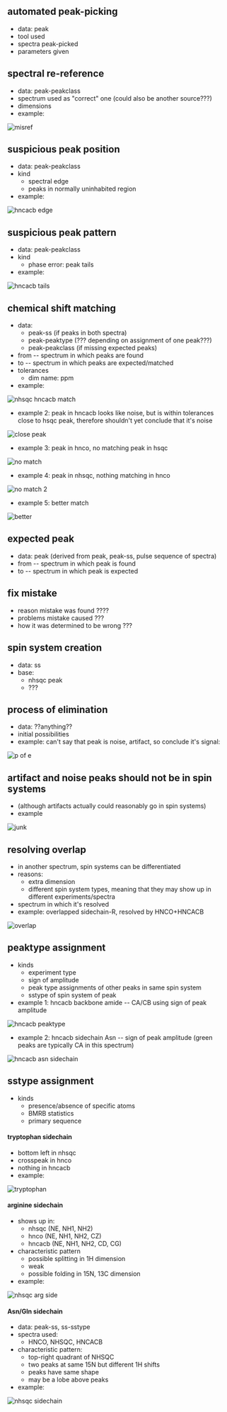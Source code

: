## automated peak-picking
 - data: peak
 - tool used
 - spectra peak-picked
 - parameters given

## spectral re-reference
 - data: peak-peakclass
 - spectrum used as "correct" one (could also be another source???)
 - dimensions
 - example:

![misref](pics/nhsqc_hnco_misref.png)

## suspicious peak position
 - data: peak-peakclass
 - kind
   - spectral edge
   - peaks in normally uninhabited region
 - example:

![hncacb edge](pics/hncacb_edge.png)

## suspicious peak pattern
 - data: peak-peakclass
 - kind
   - phase error:  peak tails
 - example:

![hncacb tails](pics/hncacb_tails.png)

## chemical shift matching
 - data: 
   * peak-ss (if peaks in both spectra)
   * peak-peaktype (??? depending on assignment of one peak???)
   * peak-peakclass (if missing expected peaks)
 - from -- spectrum in which peaks are found
 - to -- spectrum in which peaks are expected/matched
 - tolerances
   - dim name: ppm
 - example:

![nhsqc hncacb match](pics/nhsqc_hncacb_match.png)

 - example 2:  peak in hncacb looks like noise, but is within tolerances close to hsqc peak, therefore shouldn't yet conclude that it's noise

![close peak](pics/close_peak.png)

 - example 3: peak in hnco, no matching peak in hsqc

![no match](pics/no_matching_peak.png)

 - example 4: peak in nhsqc, nothing matching in hnco

![no match 2](pics/no_match_2.png)

 - example 5:  better match

![better](pics/better_match.png)

## expected peak
 - data: peak (derived from peak, peak-ss, pulse sequence of spectra)
 - from -- spectrum in which peak is found
 - to -- spectrum in which peak is expected

## fix mistake
 - reason mistake was found ????
 - problems mistake caused ???
 - how it was determined to be wrong ???

## spin system creation
 - data: ss
 - base:  
   - nhsqc peak
   - ???

## process of elimination
 - data:  ??anything??
 - initial possibilities
 - example: can't say that peak is noise, artifact, so conclude it's signal:

![p of e](pics/process_of_elimination.png)

## artifact and noise peaks should not be in spin systems 
 - (although artifacts actually could reasonably go in spin systems)
 - example

![junk](pics/junk_peak.png)

## resolving overlap
 - in another spectrum, spin systems can be differentiated
 - reasons:
   - extra dimension
   - different spin system types, meaning that they may show up in different experiments/spectra
 - spectrum in which it's resolved
 - example: overlapped sidechain-R, resolved by HNCO+HNCACB 

![overlap](pics/nhsqc_hnco_hncacb_overlap.png)

## peaktype assignment
 - kinds
   * experiment type
   * sign of amplitude
   * peak type assignments of other peaks in same spin system
   * sstype of spin system of peak
 - example 1: hncacb backbone amide -- CA/CB using sign of peak amplitude

![hncacb peaktype](pics/hncacb_peaktype.png)

 - example 2: hncacb sidechain Asn -- sign of peak amplitude (green peaks are typically CA in this spectrum)

![hncacb asn sidechain](pics/asn_side.png)

## sstype assignment
 - kinds
   * presence/absence of specific atoms
   * BMRB statistics
   * primary sequence

#### tryptophan sidechain
 - bottom left in nhsqc
 - crosspeak in hnco
 - nothing in hncacb
 - example:

![tryptophan](pics/tryp_side.png)

#### arginine sidechain
 - shows up in:
   - nhsqc (NE, NH1, NH2)
   - hnco (NE, NH1, NH2, CZ)
   - hncacb (NE, NH1, NH2, CD, CG)
 - characteristic pattern
   - possible splitting in 1H dimension
   - weak
   - possible folding in 15N, 13C dimension
 - example:

![nhsqc arg side](pics/nhsqc_arg_side.png)

#### Asn/Gln sidechain
 - data: peak-ss, ss-sstype
 - spectra used:
   - HNCO, NHSQC, HNCACB
 - characteristic pattern:
   - top-right quadrant of NHSQC
   - two peaks at same 15N but different 1H shifts
   - peaks have same shape
   - may be a lobe above peaks
 - example:

![nhsqc sidechain](pics/nhsqc_asn_gln_side.png)
